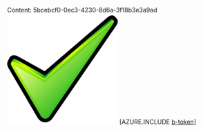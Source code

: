 Content: 5bcebcf0-0ec3-4230-8d6a-3f18b3e3a9ad![image](7610fbf1-9aee-4128-817c-243d9266ed9a.png)
[AZURE.INCLUDE [b-token](60ba8ab1-3ab2-483c-8a62-81f7a87fe1e0.md)]
